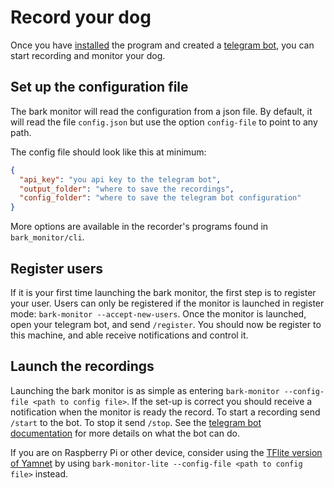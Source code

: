 # Record your dog

Once you have [installed](install.md) the program and created a [telegram bot](telegram_bot.md), you can start recording and monitor your dog.

## Set up the configuration file

The bark monitor will read the configuration from a json file.
By default, it will read the file `config.json` but use the option `config-file` to point to any path.

The config file should look like this at minimum:

```json
{
  "api_key": "you api key to the telegram bot",
  "output_folder": "where to save the recordings",
  "config_folder": "where to save the telegram bot configuration"
}

```

More options are available in the recorder's programs found in `bark_monitor/cli`.

## Register users

If it is your first time launching the bark monitor, the first step is to register your user.
Users can only be registered if the monitor is launched in register mode: `bark-monitor --accept-new-users`.
Once the monitor is launched, open your telegram bot, and send `/register`.
You should now be register to this machine, and able receive notifications and control it.

## Launch the recordings

Launching the bark monitor is as simple as entering `bark-monitor --config-file <path to config file>`.
If the set-up is correct you should receive a notification when the monitor is ready the record.
To start a recording send `/start` to the bot.
To stop it send `/stop`.
See the [telegram bot documentation](telegram_bot.md) for more details on what the bot can do.

If you are on Raspberry Pi or other device, consider using the [TFlite version of Yamnet](https://tfhub.dev/google/lite-model/yamnet/classification/tflite/1) by using `bark-monitor-lite --config-file <path to config file>` instead.
